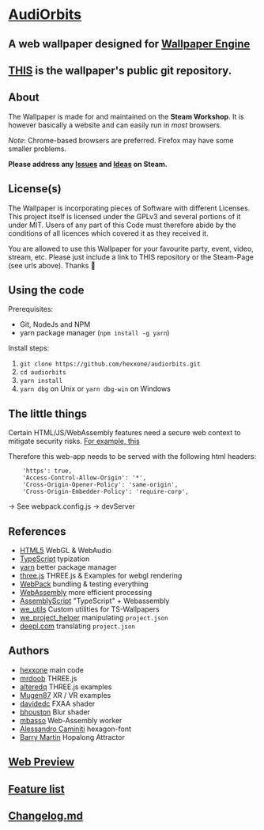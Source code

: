 # [AudiOrbits](https://steamcommunity.com/sharedfiles/filedetails/?id=1396475780)
## A web wallpaper designed for [Wallpaper Engine](https://steamcommunity.com/app/431960)

## [THIS](https://github.com/hexxone/audiorbits) is the wallpaper's public git repository.


## About

The Wallpaper is made for and maintained on the **Steam Workshop**.
It is however basically a website and can easily run in *most* browsers.

*Note*: Chrome-based browsers are preferred. Firefox may have some smaller problems.

**Please address any [Issues](https://steamcommunity.com/workshop/filedetails/discussion/1396475780/1744478429683052516/) and [Ideas](https://steamcommunity.com/workshop/filedetails/discussion/1396475780/1744478429683052516/) on Steam.**


## License(s)

The Wallpaper is incorporating pieces of Software with different Licenses.
This project itself is licensed under the GPLv3 and several portions of it under MIT.
Users of any part of this Code must therefore abide by the conditions of all licences which covered it as they received it.

You are allowed to use this Wallpaper for your favourite party, event, video, stream, etc.
Please just include a link to THIS repository or the Steam-Page (see urls above).
Thanks 🙂


## Using the code

Prerequisites:
- Git, NodeJs and NPM
- yarn package manager (`npm install -g yarn`)

Install steps:
1. `git clone https://github.com/hexxone/audiorbits.git`
2. `cd audiorbits`
3. `yarn install`
4. `yarn dbg` on Unix or `yarn dbg-win` on Windows


## The little things

Certain HTML/JS/WebAssembly features need a secure web context to mitigate security risks.
[For example, this](https://developer.mozilla.org/en-US/docs/Web/JavaScript/Reference/Global_Objects/SharedArrayBuffer#security_requirements)

Therefore this web-app needs to be served with the following html headers:
```
	'https': true,
	'Access-Control-Allow-Origin': '*',
	'Cross-Origin-Opener-Policy': 'same-origin',
	'Cross-Origin-Embedder-Policy': 'require-corp',
```
-> See webpack.config.js -> devServer


## References
- [HTML5](https://html5test.com/) WebGL & WebAudio
- [TypeScript](https://www.typescriptlang.org/) typization
- [yarn](https://yarnpkg.com/) better package manager
- [three.js](https://threejs.org/) THREE.js & Examples for webgl rendering
- [WebPack](https://webpack.js.org/) bundling & testing everything
- [WebAssembly](https://webassembly.org/) more efficient processing
- [AssemblyScript](https://www.assemblyscript.org/) "TypeScript" + Webassembly
- [we_utils](https://github.com/hexxone/we_utils) Custom utilities for TS-Wallpapers
- [we_project_helper](https://github.com/hexxone/we_project_helper) manipulating `project.json`
- [deepl.com](https://www.deepl.com/translator) translating `project.json`


## Authors 
- [hexxone](https://hexx.one) main code
- [mrdoob](http://mrdoob.com) THREE.js
- [alteredq](http://alteredqualia.com/) THREE.js examples
- [Mugen87](https://github.com/Mugen87) XR / VR examples
- [davidedc](http://www.sketchpatch.net/) FXAA shader
- [bhouston](http://clara.io/) Blur shader
- [mbasso](https://github.com/mbasso) Web-Assembly worker
- [Alessandro Caminiti](https://www.dafont.com/de/hexagon-cup.font) hexagon-font
- [Barry Martin](https://www.fraktalwelt.de/myhome/simpiter2.htm) Hopalong Attractor


## [Web Preview](https://orbits.hexx.one/)


## [Feature list](https://steamcommunity.com/sharedfiles/filedetails/?id=1396475780)


## [Changelog.md](https://github.com/hexxone/audiorbits/blob/master/CHANGELOG.md)